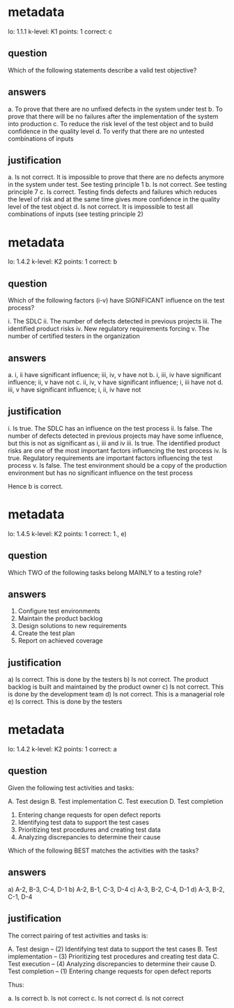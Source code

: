 # metadata
lo: 1.1.1
k-level: K1
points: 1
correct: c

## question
Which of the following statements describe a valid test objective?

## answers
a. To prove that there are no unfixed defects in the system under test
b. To prove that there will be no failures after the implementation of the system into production
c. To reduce the risk level of the test object and to build confidence in the quality level
d. To verify that there are no untested combinations of inputs

## justification
a. Is not correct. It is impossible to prove that there are no defects anymore in the system under test.
   See testing principle 1
b. Is not correct. See testing principle 7
c. Is correct. Testing finds defects and failures which reduces the level of risk and at the same time
   gives more confidence in the quality level of the test object
d. Is not correct. It is impossible to test all combinations of inputs (see testing principle 2)

# metadata
lo: 1.4.2
k-level: K2
points: 1
correct: b

## question
Which of the following factors (i-v) have SIGNIFICANT influence on the test process?

i. The SDLC
ii. The number of defects detected in previous projects
iii. The identified product risks
iv. New regulatory requirements forcing
v. The number of certified testers in the organization

## answers
a. i, ii have significant influence; iii, iv, v have not
b. i, iii, iv have significant influence; ii, v have not
c. ii, iv, v have significant influence; i, iii have not
d. iii, v have significant influence; i, ii, iv have not

## justification
i.   Is true. The SDLC has an influence on the test process
ii.  Is false. The number of defects detected in previous projects may have
     some influence, but this is not as significant as i, iii and iv
iii. Is true. The identified product risks are one of the most important
     factors influencing the test process
iv.  Is true. Regulatory requirements are important factors influencing the
     test process
v.   Is false. The test environment should be a copy of the production
     environment but has no significant influence on the test process

Hence b is correct.

# metadata
lo: 1.4.5
k-level: K2
points: 1
correct: 1., e)

## question
Which TWO of the following tasks belong MAINLY to a testing role?

## answers
1. Configure test environments
2. Maintain the product backlog
3. Design solutions to new requirements
4. Create the test plan
5. Report on achieved coverage

## justification
a) Is correct. This is done by the testers
b) Is not correct. The product backlog is built and maintained by the product owner
c) Is not correct. This is done by the development team
d) Is not correct. This is a managerial role
e) Is correct. This is done by the testers

# metadata
lo: 1.4.2
k-level: K2
points: 1
correct: a

## question
Given the following test activities and tasks:

A. Test design
B. Test implementation
C. Test execution
D. Test completion

1. Entering change requests for open defect reports
2. Identifying test data to support the test cases
3. Prioritizing test procedures and creating test data
4. Analyzing discrepancies to determine their cause

Which of the following BEST matches the activities with the tasks?

## answers
a) A-2, B-3, C-4, D-1
b) A-2, B-1, C-3, D-4
c) A-3, B-2, C-4, D-1
d) A-3, B-2, C-1, D-4

## justification
The correct pairing of test activities and tasks is:

A. Test design – (2) Identifying test data to support the test cases
B. Test implementation – (3) Prioritizing test procedures and creating test data
C. Test execution – (4) Analyzing discrepancies to determine their cause
D. Test completion – (1) Entering change requests for open defect reports

Thus:

a. Is correct
b. Is not correct
c. Is not correct
d. Is not correct

